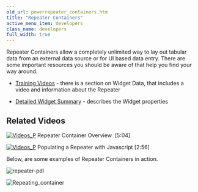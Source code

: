 ```yaml
---
old_url: powerrepeater_containers.htm
title: "Repeater Containers"
active_menu_item: developers
class_name: developers
full_width: true
---
```



Repeater Containers allow a completely unlimited way to lay out tabular data from an external data source or for UI based data entry. There are some important resources you should be aware of that help you find your way around.

 - [Training Videos](http://www.applicationcraft.com/developers/training-videos/widget-data/) - there is a section on Widget Data, that includes a video and information about the Repeater

 - [Detailed Widget Summary](/developers/documentation/product-guide/widget-properties-events/containers/repeater) - describes the Widget properties

## Related Videos

[![Videos\_P](/img/docs/videos_p.png)](http://www.youtube.com/v/3rAyD-f30ic?autoplay=1&hd=1&fs=1&showsearch=0&rel=0&) Repeater Container Overview  [5:04]

[![Videos\_P](/img/docs/videos_p.png)](http://www.youtube.com/v/fPPlPcE69yE?autoplay=1&hd=1&fs=1&showsearch=0&rel=0&) Populating a Repeater with Javascript [2:56]

Below, are some examples of Repeater Containers in action.

![repeater-pdl](/img/docs/repeater-pdl.png)

![Repeating\_container](/img/docs/repeating_container.zoom71.png)

